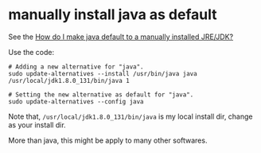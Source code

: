# manually install java as default
See the [How do I make java default to a manually installed JRE/JDK?](https://askubuntu.com/questions/159575/how-do-i-make-java-default-to-a-manually-installed-jre-jdk)

Use the code:

``` shell
# Adding a new alternative for "java".
sudo update-alternatives --install /usr/bin/java java /usr/local/jdk1.8.0_131/bin/java 1

# Setting the new alternative as default for "java".
sudo update-alternatives --config java
```

Note that, `/usr/local/jdk1.8.0_131/bin/java` is my local install dir, change as your install dir.

More than java, this might be apply to many other softwares.
